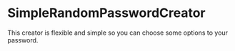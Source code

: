 # SimpleRandomPasswordCreator
This creator is flexible and simple so you can choose some options to your password. 
